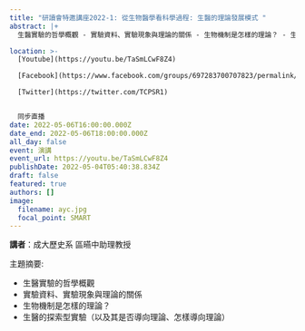 ```yaml
---
title: "研讀會特邀講座2022-1: 從生物醫學看科學過程: 生醫的理論發展模式 "
abstract: |+
  生醫實驗的哲學概觀 - 實驗資料、實驗現象與理論的關係 - 生物機制是怎樣的理論？ - 生醫的探索型實驗（以及其是否導向理論、怎樣導向理論）

location: >-
  [Youtube](https://youtu.be/TaSmLCwF8Z4)

  [Facebook](https://www.facebook.com/groups/697283700707823/permalink/1405072443262275/)

  [Twitter](https://twitter.com/TCPSR1)


  同步直播
date: 2022-05-06T16:00:00.000Z
date_end: 2022-05-06T18:00:00.000Z
all_day: false
event: 演講
event_url: https://youtu.be/TaSmLCwF8Z4
publishDate: 2022-05-04T05:40:38.834Z
draft: false
featured: true
authors: []
image:
  filename: ayc.jpg
  focal_point: SMART
---
```

**講者**：成大歷史系 區曣中助理教授

主題摘要: 

* 生醫實驗的哲學概觀
* 實驗資料、實驗現象與理論的關係
* 生物機制是怎樣的理論？
* 生醫的探索型實驗（以及其是否導向理論、怎樣導向理論）
